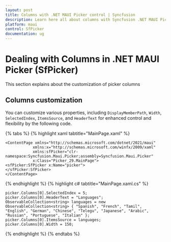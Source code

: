 ```yaml
---
layout: post
title: Columns with .NET MAUI Picker control | Syncfusion
description: Learn here all about columns with Syncfusion .NET MAUI Picker (SfPicker) control.
platform: maui
control: SfPicker
documentation: ug
---
```


# Dealing with Columns in .NET MAUI Picker (SfPicker)

This section explains about the customization of picker columns

## Columns customization 

You can customize various properties, including `DisplayMemberPath`, `Width`, `SelectedIndex`, `ItemsSource`, and `HeaderText` for enhanced control and flexibility by the following code.

{% tabs %}
{% highlight xaml tabtitle="MainPage.xaml" %}

<?xml version="1.0" encoding="utf-8" ?>
    <ContentPage xmlns="http://schemas.microsoft.com/dotnet/2021/maui"
                xmlns:x="http://schemas.microsoft.com/winfx/2009/xaml"
                xmlns:sfPicker="clr-namespace:Syncfusion.Maui.Picker;assembly=Syncfusion.Maui.Picker"
                x:Class="Picker_29.MainPage">
    <sfPicker:SfPicker x:Name="picker">
    </sfPicker:SfPicker>
    </ContentPage>

{% endhighlight %}
{% highlight c# tabtitle="MainPage.xaml.cs" %}

    picker.Columns[0].SelectedIndex = 5;
    picker.Columns[0].HeaderText = "Languages";
    ObservableCollection<string> languages = new ObservableCollection<string> { "Spanish", "French", "Tamil", "English", "German", "Chinese", "Telegu", "Japanese", "Arabic", "Russian", "Portuguese", "Italian" };
    picker.Columns[0].ItemsSource = languages;
    picker.Columns[0].Width = 150;
    
{% endhighlight %}
{% endtabs %}

